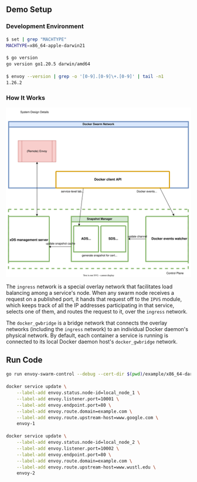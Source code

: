 ## Demo Setup

### Development Environment

```bash
$ set | grep "MACHTYPE"
MACHTYPE=x86_64-apple-darwin21

$ go version
go version go1.20.5 darwin/amd64

$ envoy --version | grep -o '[0-9].[0-9]\+.[0-9]' | tail -n1
1.26.2
```

### How It Works

![System design details](./charts/envoy-swarm-control.svg)

The `ingress` network is a special overlay network that facilitates load balancing among a service's node. When any swarm node receives a request on a published port, it hands that request off to the `IPVS` module, which keeps track of all the IP addresses participating in that service, selects one of them, and routes the request to it, over the `ingress` network.

The `docker_gwbridge` is a bridge network that connects the overlay networks (including the `ingress` network) to an individual Docker daemon's physical network. By default, each container a service is running is connected to its local Docker daemon host's `docker_gwbridge` network.

## Run Code

```bash
go run envoy-swarm-control --debug --cert-dir $(pwd)/example/x86_64-darwin/cert

docker service update \
    --label-add envoy.status.node-id=local_node_1 \
    --label-add envoy.listener.port=10001 \
    --label-add envoy.endpoint.port=80 \
    --label-add envoy.route.domain=example.com \
    --label-add envoy.route.upstream-host=www.google.com \
    envoy-1

docker service update \
    --label-add envoy.status.node-id=local_node_2 \
    --label-add envoy.listener.port=10002 \
    --label-add envoy.endpoint.port=80 \
    --label-add envoy.route.domain=example.com \
    --label-add envoy.route.upstream-host=www.wustl.edu \
    envoy-2
```